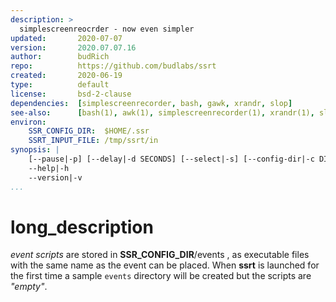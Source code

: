 ```yaml
---
description: >
  simplescreenreocrder - now even simpler
updated:       2020-07-07
version:       2020.07.07.16
author:        budRich
repo:          https://github.com/budlabs/ssrt
created:       2020-06-19
type:          default
license:       bsd-2-clause
dependencies:  [simplescreenrecorder, bash, gawk, xrandr, slop]
see-also:      [bash(1), awk(1), simplescreenrecorder(1), xrandr(1), slop(1)]
environ:
    SSR_CONFIG_DIR:  $HOME/.ssr
    SSRT_INPUT_FILE: /tmp/ssrt/in
synopsis: |
    [--pause|-p] [--delay|-d SECONDS] [--select|-s] [--config-dir|-c DIR] [--input-file|-i FILE] [--mute|-m] [--container|-n CONTAINER] [--codec|-e CODEC]  
    --help|-h
    --version|-v
...
```


# long_description

*event scripts* are stored in **SSR_CONFIG_DIR**/events , as executable files with the same name as the event can be placed. When **ssrt** is launched for the first time a sample `events` directory will be created but the scripts are *"empty"*.

